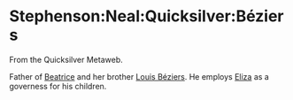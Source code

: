 
# Stephenson:Neal:Quicksilver:Béziers

From the Quicksilver Metaweb.

Father of [Beatrice](/stephenson-neal-quicksilver-beatrice-béziers) and her brother [Louis Béziers](/stephenson-neal-quicksilver-louis-béziers). He employs [Eliza](/stephenson-neal-quicksilver-eliza) as a governess for his children.
